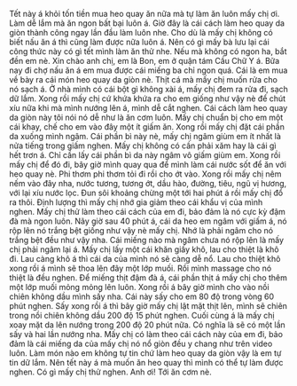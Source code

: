 Tết này á khỏi tốn tiền mua heo quay ăn nữa mà tự làm ăn luôn mấy chị ơi. Làm dễ lắm mà ăn ngon bất bại luôn á. Giờ đây là cái cách làm heo quay da giòn thành công ngay lần đầu làm luôn nhe. Cho dù là mấy chị không có biết nấu ăn á thì cũng làm được nữa luôn á. Nên có gì mấy bà lưu lại cái công thức này có gì tết mình làm ăn thử nhe. Nếu mà không có ngon ha, bắt đền em nè. Xin chào anh chị, em là Bon, em ở quận tám Cầu Chữ Y á. Bữa nay đi chợ nấu ăn á em mua được cái miếng ba chỉ ngon quá. Cái là em mua về bày ra cái món heo quay da giòn nè. Thịt cá mà mấy chị muốn rửa cho nó sạch á. Ở nhà mình có cái bột gì không xài á, mấy chị đem ra rửa đi, sạch dữ lắm. Xong rồi mấy chị cứ khứa khứa ra cho em giống như vậy nè để chút xíu nữa khi mà mình nướng lên á, mình dễ cắt nghen. Cái cách làm heo quay da giòn này tôi nói nó dễ như là ăn cơm luôn. Mấy chị chuẩn bị cho em một cái khay, chế cho em vào đây một ít giấm ăn. Xong rồi mấy chị đặt cái phần da xuống mình ngâm. Cái phần bì này nè, mấy chị ngâm giùm em ít nhất là nửa tiếng trong giấm nghen. Mấy chị không có cần phải xăm hay là cái gì hết trơn á. Chỉ cần lấy cái phần bì da này ngâm vô giấm giùm em. Xong rồi mấy chị để đó đi, bây giờ mình quay qua để mình làm cái nước sốt để ăn với heo quay nè. Phi thơm phi thơm tỏi đi rồi cho ớt vào. Xong rồi mấy chị nêm nếm vào đây nha, nước tương, tương ớt, dầu hào, đường, tiêu, ngũ vị hương, với lại xíu nước lọc. Đun sôi khoảng chừng một tới hai phút á rồi mấy chị đổ ra thôi. Định lượng thì mấy chị nhớ gia giảm theo cái khẩu vị của mình nghen. Mấy chị thử làm theo cái cách của em đi, bảo đảm là nó cực kỳ đậm đà mà ngon luôn. Nãy giờ sau 40 phút á, cái da heo em ngâm với giấm á, nó rộp lên nó trắng bệt giống như vậy nè mấy chị. Nhớ là phải ngâm cho nó trắng bệt đều như vậy nha. Cái miếng nào mà ngâm chưa nó rộp lên là mấy chị phải ngâm lại á. Mấy chị lấy một cái khăn giấy khô, lau cho thiệt là khô đi. Lau càng khô á thì cái da của mình nó sẽ càng dễ nổ. Lau cho thiệt khô xong rồi á mình sẽ thoa lên đây một lớp muối. Rồi mình massage cho nó thiệt là đều nghen. Để miếng thịt đậm đà á, cái phần thịt á mấy chị cho thêm một lớp muối mỏng mỏng lên luôn. Xong rồi á bây giờ mình cho vào nồi chiên không dầu mình sấy nha. Cái này sấy cho em 80 độ trong vòng 60 phút nghen. Sấy xong rồi á thì bây giờ mấy chị lật mặt thịt lên, mình sẽ chiên trong nồi chiên không dầu 200 độ 15 phút nghen. Cuối cùng á là mấy chị xoay mặt da lên nướng trong 200 độ 20 phút nữa. Có nghĩa là sẽ có một lần sấy và hai lần nướng nha. Mấy chị có làm theo cái cách này của em đi, bảo đảm là cái miếng da của mấy chị nó nổ giòn đều y chang như trên video luôn. Làm món nào em không tự tin chứ làm heo quay da giòn vậy là em tự tin dữ lắm. Nên tết này á mà muốn ăn heo quay thì mình có thể tự làm được nghen. Có gì mấy chị thử nghen. Anh ơi! Tới ăn cơm nè.